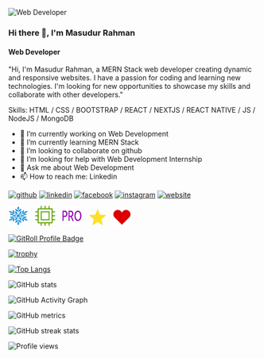 ![Web Developer](https://masudur-rahman.xyz/cover_page.jpg)
### Hi there 👋, I'm Masudur Rahman
#### Web Developer

"Hi, I'm Masudur Rahman, a MERN Stack web developer creating dynamic and responsive websites. I have a passion for coding and learning new technologies. I'm looking for new opportunities to showcase my skills and collaborate with other developers."

Skills: HTML / CSS / BOOTSTRAP / REACT / NEXTJS / REACT NATIVE / JS / NodeJS / MongoDB

- 🔭 I’m currently working on Web Development 
- 🌱 I’m currently learning MERN Stack 
- 👯 I’m looking to collaborate on github 
- 🤔 I’m looking for help with Web Development Internship 
- 💬 Ask me about Web Development 
- 📫 How to reach me: Linkedin 


[<img src='https://cdn.jsdelivr.net/npm/simple-icons@3.0.1/icons/github.svg' alt='github' height='40'>](https://github.com/masudparvez2050)  [<img src='https://cdn.jsdelivr.net/npm/simple-icons@3.0.1/icons/linkedin.svg' alt='linkedin' height='40'>](https://www.linkedin.com/in/masudur-rahman-dev/)  [<img src='https://cdn.jsdelivr.net/npm/simple-icons@3.0.1/icons/facebook.svg' alt='facebook' height='40'>](https://www.facebook.com/masudparvez2050)  [<img src='https://cdn.jsdelivr.net/npm/simple-icons@3.0.1/icons/instagram.svg' alt='instagram' height='40'>](https://www.instagram.com/masudparvez2050/)  [<img src='https://cdn.jsdelivr.net/npm/simple-icons@3.0.1/icons/icloud.svg' alt='website' height='40'>](www.masudur-rahman.xyz)  

<a href='https://archiveprogram.github.com/'><img src='https://raw.githubusercontent.com/acervenky/animated-github-badges/master/assets/acbadge.gif' width='40' height='40'></a> <a href='https://docs.github.com/en/developers'><img src='https://raw.githubusercontent.com/acervenky/animated-github-badges/master/assets/devbadge.gif' width='40' height='40'></a> <a href='https://github.com/pricing'><img src='https://raw.githubusercontent.com/acervenky/animated-github-badges/master/assets/pro.gif' width='40' height='40'></a> <a href='https://stars.github.com/'><img src='https://raw.githubusercontent.com/acervenky/animated-github-badges/master/assets/starbadge.gif' width='35' height='35'></a> <a href='https://docs.github.com/en/github/supporting-the-open-source-community-with-github-sponsors'><img src='https://raw.githubusercontent.com/acervenky/animated-github-badges/master/assets/sponsorbadge.gif' width='35' height='35'></a> 

<a href="https://gitroll.io/profile/uwywA9AUSCfVofIEI5UHEW3uvOLf1" rel="nofollow">
    <img src="https://camo.githubusercontent.com/8264e057ee5d73e2d300a5c6aaf38410afcbde30c5ffe56c4483c8c28f02e964/68747470733a2f2f676974726f6c6c2e696f2f6170692f6261646765732f70726f66696c65732f76312f7577797741394155534366566f6649454935554845573375764f4c6631" alt="GitRoll Profile Badge" data-canonical-src="https://gitroll.io/api/badges/profiles/v1/uwywA9AUSCfVofIEI5UHEW3uvOLf1" style="max-width: 50%;">
</a>

[![trophy](https://github-profile-trophy.vercel.app/?username=masudparvez2050)](https://github.com/ryo-ma/github-profile-trophy)

[![Top Langs](https://github-readme-stats.vercel.app/api/top-langs/?username=masudparvez2050)](https://github.com/anuraghazra/github-readme-stats)

![GitHub stats](https://github-readme-stats.vercel.app/api?username=masudparvez2050&show_icons=true)  

![GitHub Activity Graph](https://activity-graph.herokuapp.com/graph?username=masudparvez2050)  

![GitHub metrics](https://metrics.lecoq.io/masudparvez2050)  

![GitHub streak stats](https://streak-stats.demolab.com/?user=masudparvez2050)  

![Profile views](https://gpvc.arturio.dev/masudparvez2050)  
